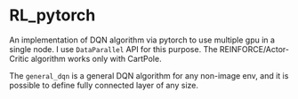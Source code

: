 # RL_pytorch
An implementation of DQN algorithm via pytorch to use multiple gpu in a single node. I use `DataParallel` API for this purpose.
The REINFORCE/Actor-Critic algorithm works only with CartPole. 

The `general_dqn` is a general DQN algorithm for any non-image env, and it is possible to define fully connected layer of any size. 
